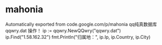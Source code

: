 # mahonia
Automatically exported from code.google.com/p/mahonia
qq纯真数据库 qqwry.dat 操作！
	ip := qqwry.NewQQwry("qqwry.dat")
	ip.Find("1.58.162.32")
	fmt.Println("归属地：", ip.Ip, ip.Country, ip.City)

